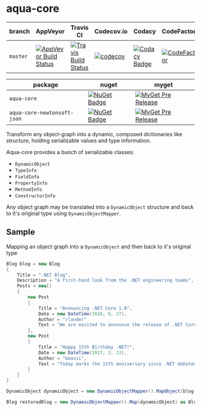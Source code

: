 # aqua-core
| branch   | AppVeyor                         | Travis CI                      | Codecov.io         | Codacy                  | CodeFactor             | License                     |
| ---      | ---                              | ---                            | ---                | ---                     | ---                    | ---                         |
| `master` | [![AppVeyor Build Status][1]][2] | [![Travis Build Status][3]][4] | [![codecov][5]][6] | [![Codacy Badge][7]][8] | [![CodeFactor][9]][10] | [![GitHub license][11]][12] |

| package                     | nuget                    | myget                          |
| ---                         | ---                      | ---                            |
| `aqua-core`                 | [![NuGet Badge][13]][14] | [![MyGet Pre Release][17]][18] |
| `aqua-core-newtonsoft-json` | [![NuGet Badge][15]][16] | [![MyGet Pre Release][19]][20] |

Transform any object-graph into a dynamic, composed dictionaries like structure, holding serializable values and type information.

Aqua-core provides a bunch of serializable classes:
*   `DynamicObject`
*   `TypeInfo`
*   `FieldInfo`
*   `PropertyInfo`
*   `MethodInfo`
*   `ConstructorInfo`

Any object graph may be translated into a `DynamicObject` structure and back to it's original type using `DynamicObjectMapper`.

## Sample
Mapping an object graph into a `DynamicObject` and then back to it's original type
```C#
Blog blog = new Blog
{
    Title = ".NET Blog",
    Description = "A first-hand look from the .NET engineering teams",
    Posts = new[]
    {
        new Post
        {
            Title = "Announcing .NET Core 1.0",
            Date = new DateTime(2016, 6, 27),
            Author = "rlander"
            Text = "We are excited to announce the release of .NET Core 1.0, ASP.NET Core 1.0 and Entity Framework Core 1.0, available on Windows, OS X and Linux! .NET Core is a cross-platform, open source, and modular .NET platform [...]"
        },
        new Post
        {
            Title = "Happy 15th Birthday .NET!",
            Date = new DateTime(2017, 2, 13),
            Author = "bmassi",
            Text = "Today marks the 15th anniversary since .NET debuted to the world [...]"
        }
    }
}

DynamicObject dynamicObject = new DynamicObjectMapper().MapObject(blog);

Blog restoredBlog = new DynamicObjectMapper().Map(dynamicObject) as Blog;
```

[1]: https://ci.appveyor.com/api/projects/status/98rc3yav530hlw1c/branch/master?svg=true
[2]: https://ci.appveyor.com/project/6bee/aqua-core
[3]: https://travis-ci.org/6bee/aqua-core.svg?branch=master
[4]: https://travis-ci.org/6bee/aqua-core?branch=master
[5]: https://codecov.io/gh/6bee/aqua-core/branch/master/graph/badge.svg
[6]: https://codecov.io/gh/6bee/aqua-core
[7]: https://api.codacy.com/project/badge/Grade/92ef3842d8274d148b0af85aa5ec6acc
[8]: https://www.codacy.com/manual/6bee/aqua-core
[9]: https://www.codefactor.io/repository/github/6bee/aqua-core/badge
[10]: https://www.codefactor.io/repository/github/6bee/aqua-core
[11]: https://img.shields.io/github/license/6bee/aqua-core.svg
[12]: https://github.com/6bee/aqua-core/blob/master/license.txt
[13]: https://buildstats.info/nuget/aqua-core
[14]: https://www.nuget.org/packages/aqua-core
[15]: https://buildstats.info/nuget/aqua-core-newtonsoft-json
[16]: https://www.nuget.org/packages/aqua-core-newtonsoft-json
[17]: https://img.shields.io/myget/aqua/vpre/aqua-core.svg?style=flat-square&label=myget
[18]: https://www.myget.org/feed/aqua/package/nuget/aqua-core
[19]: https://img.shields.io/myget/aqua/vpre/aqua-core-newtonsoft-json.svg?style=flat-square&label=myget
[20]: https://www.myget.org/feed/aqua/package/nuget/aqua-core-newtonsoft-json
